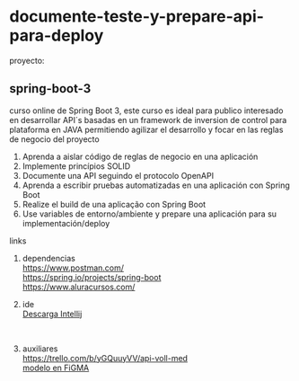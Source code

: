 # <h1>documente-teste-y-prepare-api-para-deploy</h1>

proyecto: <h2>spring-boot-3</h2>

 curso online de Spring Boot 3, este curso es ideal para publico interesado en desarrollar API´s basadas en un framework de inversion de control para plataforma en JAVA 
 permitiendo agilizar el desarrollo y focar en las reglas de negocio del proyecto

<ol>
  <li>Aprenda a aislar código de reglas de negocio en una aplicación</li>
  <li>Implemente princípios SOLID</li>
  <li>Documente una API seguindo el protocolo OpenAPI</li>
  <li>Aprenda a escribir pruebas automatizadas en una aplicación con Spring Boot</li>
  <li>Realize el build de una aplicação con Spring Boot</li>
  <li>Use variables de entorno/ambiente y prepare una aplicación para su implementación/deploy</li>
</ol>

links

1) dependencias<br>
<a>https://www.postman.com/</a><br>
<a>https://spring.io/projects/spring-boot</a><br>
<a>https://www.aluracursos.com/</a><br>



2) ide<br>
<a href="https://www.jetbrains.com/idea/promo/?msclkid=c934a6edeb2510614d26c2af04a86b25&utm_source=bing&utm_medium=cpc&utm_campaign=AMER_en_BR_IDEA_Branded&utm_term=intellij&utm_content=intellij%20idea">Descarga Intellij</a>
<br>

3) auxiliares<br>
<a>https://trello.com/b/yGQuuyVV/api-voll-med</a><br>
<a href="https://www.figma.com/file/vgn35i1ErivIN8LJYEqxGZ/Untitled?node-id=0-223&t=YNrx4H2YyxEWXQFb-0">modelo en FiGMA</a>


